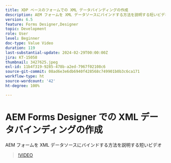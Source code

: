 ```yaml
---
title: XDP ベースのフォームでの XML データバインディングの作成
description: AEM フォームを XML データソースにバインドする方法を説明する短いビデオ
version: 6.5
feature: Forms Designer,Designer
topic: Development
role: User
level: Beginner
doc-type: Value Video
duration: 119
last-substantial-update: 2024-02-29T00:00:00Z
jira: KT-15058
thumbnail: 3427625.jpeg
exl-id: 11b4f319-9285-478b-a2ed-7967f02108c6
source-git-commit: 08ad6e3e6db6940f428568c749901b0b3c6ca171
workflow-type: ht
source-wordcount: '42'
ht-degree: 100%

---
```


# AEM Forms Designer での XML データバインディングの作成

AEM フォームを XML データソースにバインドする方法を説明する短いビデオ

>[!VIDEO](https://video.tv.adobe.com/v/3427625/?learn=on)
